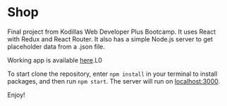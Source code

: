 # Shop
Final project from Kodillas Web Developer Plus Bootcamp.
It uses React with Redux and React Router. It also has a simple Node.js server to get placeholder data from a .json file.

Working app is available [here](https://kodilla-awesome-shop.herokuapp.com/).L0

To start clone the repository, enter `npm install` in your terminal to install packages, and then run `npm start`. 
The server will run on [localhost:3000](http://localhost:3000/).

Enjoy!